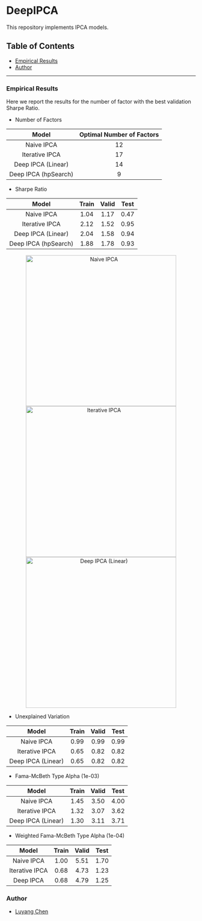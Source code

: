 # DeepIPCA

This repository implements IPCA models. 

Table of Contents
------------------------------

- [Empirical Results](#empirical-results)
- [Author](#author)

------

### Empirical Results

Here we report the results for the number of factor with the best validation Sharpe Ratio. 

- Number of Factors

| Model                | Optimal Number of Factors |
|:--------------------:|:-------------------------:|
| Naive IPCA           | 12                        |
| Iterative IPCA       | 17                        |
| Deep IPCA (Linear)   | 14                        |
| Deep IPCA (hpSearch) | 9                         |


- Sharpe Ratio

| Model                | Train | Valid | Test  |
|:--------------------:|:-----:|:-----:|:-----:|
| Naive IPCA           | 1.04  | 1.17  | 0.47  |
| Iterative IPCA       | 2.12  | 1.52  | 0.95  |
| Deep IPCA (Linear)   | 2.04  | 1.58  | 0.94  |
| Deep IPCA (hpSearch) | 1.88  | 1.78  | 0.93  |

<p align="center">
 <img src="https://github.com/LouisChen1992/DeepIPCA/blob/master/model/IPCA_naive/SR.png" width="400" title="Naive IPCA">
 <img src="https://github.com/LouisChen1992/DeepIPCA/blob/master/model/IPCA_Kelly/SR.png" width="400" title="Iterative IPCA">
 <img src="https://github.com/LouisChen1992/DeepIPCA/blob/master/model/IPCA_KellyWithFFN/SR.png" width="400" title="Deep IPCA (Linear)">
</p>

- Unexplained Variation

| Model              | Train | Valid | Test  |
|:------------------:|:-----:|:-----:|:-----:|
| Naive IPCA         | 0.99  | 0.99  | 0.99  |
| Iterative IPCA     | 0.65  | 0.82  | 0.82  |
| Deep IPCA (Linear) | 0.65  | 0.82  | 0.82  |

- Fama-McBeth Type Alpha (1e-03)

| Model              | Train | Valid | Test  |
|:------------------:|:-----:|:-----:|:-----:|
| Naive IPCA         | 1.45  | 3.50  | 4.00  |
| Iterative IPCA     | 1.32  | 3.07  | 3.62  |
| Deep IPCA (Linear) | 1.30  | 3.11  | 3.71  |

- Weighted Fama-McBeth Type Alpha (1e-04)

| Model          | Train | Valid | Test  |
|:--------------:|:-----:|:-----:|:-----:|
| Naive IPCA     | 1.00  | 5.51  | 1.70  |
| Iterative IPCA | 0.68  | 4.73  | 1.23  |
| Deep IPCA      | 0.68  | 4.79  | 1.25  |

### Author
- [Luyang Chen](https://github.com/louisChen1992)